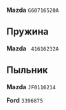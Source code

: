 __Mazda__ `G60716520A`

## Пружина

__Mazda__ `	41616232A`

## Пыльник

__Mazda__ `JF0116214`

__Ford__ `3396875`
